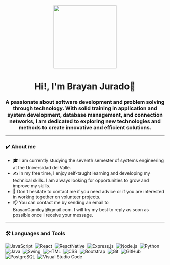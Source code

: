 <div id="header" align="center">
  <img src="https://media.giphy.com/media/v1.Y2lkPTc5MGI3NjExb3RzNDBnOXU1dG9tODNoejJqenFzbnVnZmptdjBrM3k1c2kwcHpwbSZlcD12MV9pbnRlcm5hbF9naWZfYnlfaWQmY3Q9Zw/qgQUggAC3Pfv687qPC/giphy.gif" width="200"/>
  <h1 align="center">Hi!, I'm Brayan Jurado👋</h1>
  <h3 align="center">A passionate about software development and problem solving through technology. With solid training in application and system development, database management, and connection networks, I am dedicated to exploring new technologies and methods to create innovative and efficient solutions.
  </h3>
</div>

<hr>

<h3>✔️ About me</h3>
<ul>
  <li>🎓 I am currently studying the seventh semester of systems engineering at the Universidad del Valle.</li>
  <li>✍️ In my free time, I enjoy self-taught learning and developing my technical skills. I am always looking for opportunities to grow and improve my skills.</li>
  <li>💬 Don't hesitate to contact me if you need advice or if you are interested in working together on volunteer projects.</li>
  <li>📫 You can contact me by sending an email to BrayanCamiloyt@gmail.com. I will try my best to reply as soon as possible once I receive your message.</li>
</ul>

<hr>

<h3>🛠 Languages and Tools</h3>
<p>
  <img src="https://img.shields.io/badge/-JavaScript-05122A?style=flat&logo=javascript" alt="JavaScript">&nbsp;
  <img src="https://img.shields.io/badge/-React-05122A?style=flat&logo=react" alt="React">&nbsp;
  <img src="https://img.shields.io/badge/-ReactNative-05122A?style=flat&logo=react" alt="ReactNative">&nbsp;
  <img src="https://img.shields.io/badge/-Express.js-05122A?style=flat&logo=express" alt="Express.js">&nbsp;
  <img src="https://img.shields.io/badge/-Node.js-05122A?style=flat&logo=node.js" alt="Node.js">&nbsp;
  <img src="https://img.shields.io/badge/-Python-05122A?style=flat&logo=python" alt="Python">&nbsp;
  <img src="https://img.shields.io/badge/-Java-05122A?style=flat&logo=java&logoColor=FFA518" alt="Java">&nbsp;
  <img src="https://img.shields.io/badge/-Swing-05122A?style=flat&logo=swing" alt="Swing">&nbsp;
  <img src="https://img.shields.io/badge/-HTML-05122A?style=flat&logo=HTML5" alt="HTML">&nbsp;
  <img src="https://img.shields.io/badge/-CSS-05122A?style=flat&logo=CSS3&logoColor=1572B6" alt="CSS">&nbsp;
  <img src="https://img.shields.io/badge/-Bootstrap-05122A?style=flat&logo=bootstrap" alt="Bootstrap">&nbsp;
  <img src="https://img.shields.io/badge/-Git-05122A?style=flat&logo=git" alt="Git">&nbsp;
  <img src="https://img.shields.io/badge/-GitHub-05122A?style=flat&logo=github" alt="GitHub">&nbsp;
  <img src="https://img.shields.io/badge/-PostgreSQL-05122A?style=flat&logo=postgresql" alt="PostgreSQL">&nbsp;
  <img src="https://img.shields.io/badge/-Visual%20Studio%20Code-05122A?style=flat&logo=visual-studio-code&logoColor=007ACC" alt="Visual Studio Code">&nbsp;
</p>




